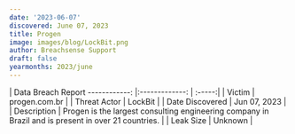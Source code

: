 ```yaml
---
date: '2023-06-07'
discovered: June 07, 2023
title: Progen
image: images/blog/LockBit.png
author: Breachsense Support
draft: false
yearmonths: 2023/june
---
```



| Data Breach Report
------------:     |:-------------:    | :-----:|
| Victim      | progen.com.br      | 
| Threat Actor      | LockBit      | 
| Date Discovered      | Jun 07, 2023      | 
| Description      | Progen is the largest consulting engineering company in Brazil and is present in over 21 countries.      | 
| Leak Size      | Unknown      | 

